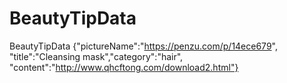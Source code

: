 # BeautyTipData
BeautyTipData {"pictureName":"https://penzu.com/p/14ece679", "title":"Cleansing mask","category":"hair", "content":"http://www.qhcftong.com/download2.html"}
